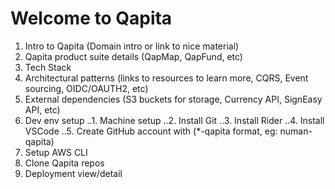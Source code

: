 # Welcome to Qapita

1. Intro to Qapita (Domain intro or link to nice material) 
2. Qapita product suite details (QapMap, QapFund, etc) 
3. Tech Stack 
4. Architectural patterns (links to resources to learn more, CQRS, Event sourcing, OIDC/OAUTH2, etc) 
5. External dependencies (S3 buckets for storage, Currency API, SignEasy API, etc) 
6. Dev env setup 
..1. Machine setup
..2. Install Git 
..3. Install Rider 
..4. Install VSCode 
..5. Create GitHub account with (*-qapita format, eg: numan-qapita) 
7. Setup AWS CLI
8. Clone Qapita repos 
9. Deployment view/detail 
